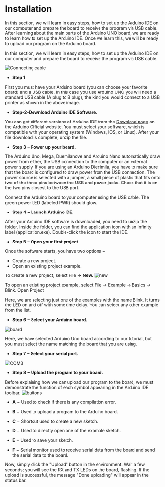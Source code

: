 # Installation

In this section, we will learn in easy steps, how to set up the Arduino IDE on our computer and prepare the board to receive the program via USB cable.
After learning about the main parts of the Arduino UNO board, we are ready to learn how to set up the Arduino IDE. Once we learn this, we will be ready to upload our program on the Arduino board.

In this section, we will learn in easy steps, how to set up the Arduino IDE on our computer and prepare the board to receive the program via USB cable.

![Connecting cable](https://i.imgur.com/cR4oF9B.jpg)

- **Step 1**

First you must have your Arduino board (you can choose your favorite board) and a USB cable. In this case you use Arduino UNO you will need a standard USB cable (A plug to B plug), the kind you would connect to a USB printer as shown in the above image.

- **Step-2-Download Arduino IDE Software.**

You can get different versions of Arduino IDE from the [Download page](https://www.arduino.cc/en/software) on the Arduino Official website. You must select your software, which is compatible with your operating system (Windows, IOS, or Linux). After your file download is complete, unzip the file.

- **Step 3 − Power up your board.**

The Arduino Uno, Mega, Duemilanove and Arduino Nano automatically draw power from either, the USB connection to the computer or an external power supply. If you are using an Arduino Diecimila, you have to make sure that the board is configured to draw power from the USB connection. The power source is selected with a jumper, a small piece of plastic that fits onto two of the three pins between the USB and power jacks. Check that it is on the two pins closest to the USB port.

Connect the Arduino board to your computer using the USB cable. The green power LED (labeled PWR) should glow.

- **Step 4 − Launch Arduino IDE.**

After your Arduino IDE software is downloaded, you need to unzip the folder. Inside the folder, you can find the application icon with an infinity label (application.exe). Double-click the icon to start the IDE.

- **Step 5 − Open your first project.**

Once the software starts, you have two options −

   -  Create a new project.
   -  Open an existing project example.

To create a new project, select File → **New.**
![new](https://i.imgur.com/5eF8pF6.png)

To open an existing project example, select File → Example → Basics → Blink.
Open Project

Here, we are selecting just one of the examples with the name Blink. It turns the LED on and off with some time delay. You can select any other example from the list.

- **Step 6 − Select your Arduino board.**

![board](https://i.imgur.com/knBebQy.png)

Here, we have selected Arduino Uno board according to our tutorial, but you must select the name matching the board that you are using.

- **Step 7 − Select your serial port.**

![COM3](https://i.imgur.com/KCYl8AF.png)

- **Step 8 − Upload the program to your board.**

Before explaining how we can upload our program to the board, we must demonstrate the function of each symbol appearing in the Arduino IDE toolbar.
![buttons](https://i.imgur.com/vX83OZ3.png)

- **A** − Used to check if there is any compilation error.

- **B** − Used to upload a program to the Arduino board.

- **C** − Shortcut used to create a new sketch.

- **D** − Used to directly open one of the example sketch.

- **E** − Used to save your sketch.

- **F** − Serial monitor used to receive serial data from the board and send the serial data to the board.

Now, simply click the "Upload" button in the environment. Wait a few seconds; you will see the RX and TX LEDs on the board, flashing. If the upload is successful, the message "Done uploading" will appear in the status bar.